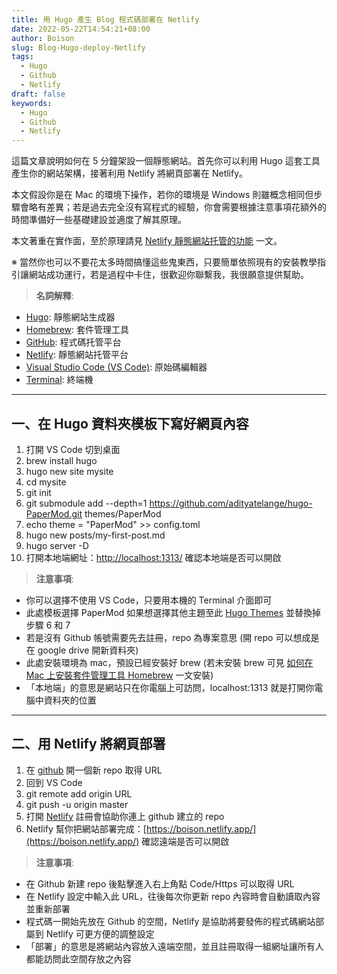 ```yaml
---
title: 用 Hugo 產生 Blog 程式碼部署在 Netlify
date: 2022-05-22T14:54:21+08:00
author: Boison
slug: Blog-Hugo-deploy-Netlify
tags:
  - Hugo
  - Github
  - Netlify
draft: false
keywords:
  - Hugo
  - Github
  - Netlify
---
```


這篇文章說明如何在 5 分鐘架設一個靜態網站。首先你可以利用 Hugo 這套工具產生你的網站架構，接著利用 Netlify 將網頁部署在 Netlify。

本文假設你是在 Mac 的環境下操作，若你的環境是 Windows 則雖概念相同但步驟會略有差異；若是過去完全沒有寫程式的經驗，你會需要根據注意事項花額外的時間準備好一些基礎建設並適度了解其原理。

本文著重在實作面，至於原理請見 [Netlify 靜態網站托管的功能](https://boison.tw/2022/07/netlify-101/) 一文。

※ 當然你也可以不要花太多時間搞懂這些鬼東西，只要簡單依照現有的安裝教學指引讓網站成功運行，若是過程中卡住，很歡迎你聯繫我，我很願意提供幫助。

> **名詞解釋**:

- [Hugo](https://gohugo.io/): 靜態網站生成器
- [Homebrew](https://brew.sh/index_zh-tw): 套件管理工具
- [GitHub](https://github.com/): 程式碼托管平台
- [Netlify](https://www.netlify.com/): 靜態網站托管平台
- [Visual Studio Code (VS Code)](https://code.visualstudio.com/): 原始碼編輯器
- [Terminal](https://zh.wikipedia.org/zh-tw/%E7%B5%82%E7%AB%AF): 終端機

---

## 一、在 Hugo 資料夾模板下寫好網頁內容

1. 打開 VS Code 切到桌面
2. brew install hugo
3. hugo new site mysite
4. cd mysite
5. git init
6. git submodule add --depth=1 https://github.com/adityatelange/hugo-PaperMod.git themes/PaperMod
7. echo theme = \"PaperMod\" >> config.toml
8. hugo new posts/my-first-post.md
9. hugo server -D
10. 打開本地端網址：[http://localhost:1313/](http://localhost:1313/) 確認本地端是否可以開啟

> **注意事項**:

- 你可以選擇不使用 VS Code，只要用本機的 Terminal 介面即可
- 此處模板選擇 PaperMod 如果想選擇其他主題至此 [Hugo Themes](https://themes.gohugo.io/) 並替換掉步驟 6 和 7
- 若是沒有 Github 帳號需要先去註冊，repo 為專案意思 (開 repo 可以想成是在 google drive 開新資料夾)
- 此處安裝環境為 mac，預設已經安裝好 brew (若未安裝 brew 可見 [如何在 Mac 上安裝套件管理工具 Homebrew](https://redox-ccy.medium.com/%E7%AD%86%E8%A8%98-%E5%A6%82%E4%BD%95%E5%9C%A8mac%E4%B8%8A%E5%AE%89%E8%A3%9Dhomebrew-87f127c6ebcf) 一文安裝)
- 「本地端」的意思是網站只在你電腦上可訪問，localhost:1313 就是打開你電腦中資料夾的位置

---

## 二、用 Netlify 將網頁部署

1. 在 [github](https://github.com/) 開一個新 repo 取得 URL
2. 回到 VS Code
3. git remote add origin URL
4. git push -u origin master
5. 打開 [Netlify](https://www.netlify.com/) 註冊會協助你連上 github 建立的 repo
6. Netlify 幫你把網站部署完成：[https://boison.netlify.app/](https://boison.netlify.app/) 確認遠端是否可以開啟

> **注意事項**:

- 在 Github 新建 repo 後點擊進入右上角點 Code/Https 可以取得 URL
- 在 Netlify 設定中輸入此 URL，往後每次你更新 repo 內容時會自動讀取內容並重新部署
- 程式碼一開始先放在 Github 的空間，Netlify 是協助將要發佈的程式碼網站部屬到 Netlify 可更方便的調整設定
- 「部署」的意思是將網站內容放入遠端空間，並且註冊取得一組網址讓所有人都能訪問此空間存放之內容
